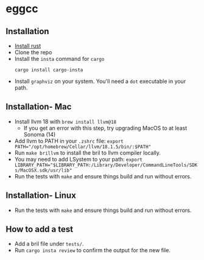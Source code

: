 # eggcc

## Installation
- [Install rust](https://www.rust-lang.org/tools/install)
- Clone the repo
- Install the `insta` command for `cargo`
  ```
  cargo install cargo-insta
  ```
- Install `graphviz` on your system. You'll need a `dot` executable in your path.

## Installation- Mac
- Install llvm 18 with `brew install llvm@18`  
  - If you get an error with this step, try upgrading MacOS to at least Sonoma (14)
- Add llvm to PATH in your `.zshrc` file: `export PATH="/opt/homebrew/Cellar/llvm/18.1.5/bin/:$PATH"`
- Run `make brillvm` to install the bril to llvm compiler locally.
- You may need to add LSystem to your path: `export LIBRARY_PATH="$LIBRARY_PATH:/Library/Developer/CommandLineTools/SDKs/MacOSX.sdk/usr/lib"`
- Run the tests with `make` and ensure things build and run without errors.


## Installation- Linux
- Run the tests with `make` and ensure things build and run without errors.



## How to add a test
- Add a bril file under `tests/`.
- Run `cargo insta review` to confirm the output for the new file.
